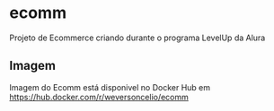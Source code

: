 # ecomm
Projeto de Ecommerce criando durante o programa LevelUp da Alura

## Imagem

Imagem do Ecomm está disponivel no Docker Hub em <https://hub.docker.com/r/weversoncelio/ecomm>
